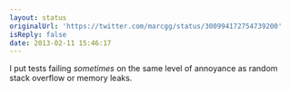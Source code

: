 ```yaml
---
layout: status
originalUrl: 'https://twitter.com/marcgg/status/300994172754739200'
isReply: false
date: 2013-02-11 15:46:17
---
```


I put tests failing _sometimes_ on the same level of annoyance as random stack overflow or memory leaks.
